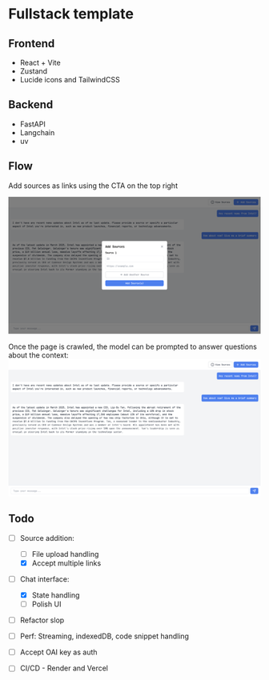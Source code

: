 # Fullstack template

## Frontend
- React + Vite 
- Zustand
- Lucide icons and TailwindCSS


## Backend
- FastAPI
- Langchain
- uv

## Flow

Add sources as links using the CTA on the top right

![Screenshot](./SS0.png)


Once the page is crawled, the model can be prompted to answer questions about the context:
![Screenshot](./SS1.png)


## Todo

- [ ] Source addition:
    - [ ] File upload handling
    - [x] Accept multiple links 

- [ ] Chat interface:
    - [x] State handling
    - [ ] Polish UI

- [ ] Refactor slop

- [ ] Perf: Streaming, indexedDB, code snippet handling 

- [ ] Accept OAI key as auth

- [ ] CI/CD - Render and Vercel